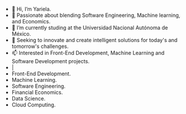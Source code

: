 - 👋 Hi, I’m Yariela.
- 👀 Passionate about blending Software Engineering, Machine learning, and Economics.  
- 🌱 I’m currently studing at the Universidad Nacional Autónoma de México.
- 💞️ Seeking to innovate and create intelligent solutions for today's and tomorrow's challenges.
- 📫 Interested in Front-End Development, Machine Learning and Software Development projects.
- |  
- Front-End Development.
- Machine Learning.
- Software Engineering.
- Financial Economics.
- Data Science.
- Cloud Computing.
<!---
YAR-CV/YAR-CV is a ✨ special ✨ repository because its `README.md` (this file) appears on your GitHub profile.
You can click the Preview link to take a look at your changes.
--->

